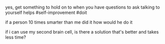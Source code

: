 yes, get something to hold on to when you have questions to ask
talking to yourself helps
#self-improvement 
#doit 

if a person 10 times smarter than me did it
how would he do it

if i can use my second brain cell,
is there a solution that's better and takes less time?

